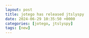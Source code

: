 ```yaml
---
layout: post
title: jotego has released jtslyspy
date: 2024-06-29 10:35:50 +0000
categories: [jotego, jtslyspy]
tags: [new]
---
```


